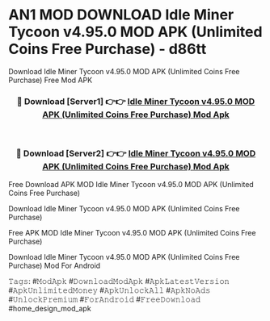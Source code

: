 # AN1 MOD DOWNLOAD Idle Miner Tycoon v4.95.0 MOD APK (Unlimited Coins Free Purchase) - d86tt
Download Idle Miner Tycoon v4.95.0 MOD APK (Unlimited Coins Free Purchase) Free Mod APK

<div align="center">
<h3>🔴 Download [Server1] 👉👉 <a href="https://apk-comot.site?title=Idle_Miner_Tycoon_v4.95.0_MOD_APK_(Unlimited_Coins_Free_Purchase)">Idle Miner Tycoon v4.95.0 MOD APK (Unlimited Coins Free Purchase) Mod Apk</a></h3><br>

<h3>🔴 Download [Server2] 👉👉 <a href="https://apk-comot.site?title=Idle_Miner_Tycoon_v4.95.0_MOD_APK_(Unlimited_Coins_Free_Purchase)">Idle Miner Tycoon v4.95.0 MOD APK (Unlimited Coins Free Purchase) Mod Apk</a></h3>
</div>


Free Download APK MOD Idle Miner Tycoon v4.95.0 MOD APK (Unlimited Coins Free Purchase)

Download Idle Miner Tycoon v4.95.0 MOD APK (Unlimited Coins Free Purchase) 

Free APK MOD Idle Miner Tycoon v4.95.0 MOD APK (Unlimited Coins Free Purchase) 

Download Idle Miner Tycoon v4.95.0 MOD APK (Unlimited Coins Free Purchase) Mod For Android

𝚃𝚊𝚐𝚜: #𝙼𝚘𝚍𝙰𝚙𝚔 #𝙳𝚘𝚠𝚗𝚕𝚘𝚊𝚍𝙼𝚘𝚍𝙰𝚙𝚔 #𝙰𝚙𝚔𝙻𝚊𝚝𝚎𝚜𝚝𝚅𝚎𝚛𝚜𝚒𝚘𝚗 #𝙰𝚙𝚔𝚄𝚗𝚕𝚒𝚖𝚒𝚝𝚎𝚍𝙼𝚘𝚗𝚎𝚢 #𝙰𝚙𝚔𝚄𝚗𝚕𝚘𝚌𝚔𝙰𝚕𝚕 #𝙰𝚙𝚔𝙽𝚘𝙰𝚍𝚜 #𝚄𝚗𝚕𝚘𝚌𝚔𝙿𝚛𝚎𝚖𝚒𝚞𝚖 #𝙵𝚘𝚛𝙰𝚗𝚍𝚛𝚘𝚒𝚍 #𝙵𝚛𝚎𝚎𝙳𝚘𝚠𝚗𝚕𝚘𝚊𝚍 #home_design_mod_apk